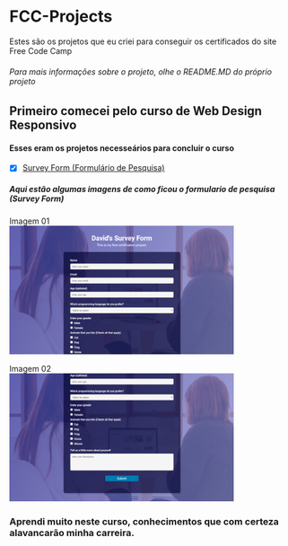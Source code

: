 # FCC-Projects
Estes são os projetos que eu criei para conseguir os certificados do site Free Code Camp
###### Para mais informações sobre o projeto, olhe o README.MD do próprio projeto

## Primeiro comecei pelo curso de Web Design Responsivo
#### Esses eram os projetos necesseários para concluir o curso
- [x] [Survey Form (Formulário de Pesquisa)](https://github.com/dev-david-alves/FCC-Projects/tree/main/Survey-Form)

##### Aqui estão algumas imagens de como ficou o formulario de pesquisa (Survey Form)

Imagem 01 <br />
<img src="https://github.com/dev-david-alves/FCC-Projects/blob/main/Survey-Form/images/img-1.png?raw=true" width="400"/>

Imagem 02 <br />
<img src="https://github.com/dev-david-alves/FCC-Projects/blob/main/Survey-Form/images/img-2.png?raw=true" alt="image-2" width="400"/>

### Aprendi muito neste curso, conhecimentos que com certeza alavancarão minha carreira.
